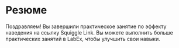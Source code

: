 # Резюме

Поздравляем! Вы завершили практическое занятие по эффекту наведения на ссылку Squiggle Link. Вы можете выполнить больше практических занятий в LabEx, чтобы улучшить свои навыки.

